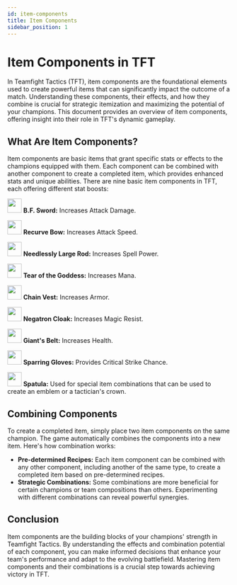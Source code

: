 ```yaml
---
id: item-components
title: Item Components
sidebar_position: 1
---
```


# Item Components in TFT

In Teamfight Tactics (TFT), item components are the foundational elements used to create powerful items that can significantly impact the outcome of a match. Understanding these components, their effects, and how they combine is crucial for strategic itemization and maximizing the potential of your champions. This document provides an overview of item components, offering insight into their role in TFT's dynamic gameplay.

## What Are Item Components?

Item components are basic items that grant specific stats or effects to the champions equipped with them. Each component can be combined with another component to create a completed item, which provides enhanced stats and unique abilities. There are nine basic item components in TFT, each offering different stat boosts:

<img src="/img/tft/items/BFSword.avif" width="32" /> **B.F. Sword:** Increases Attack Damage.

<img src="/img/tft/items/RecurveBow.avif" width="32" /> **Recurve Bow:** Increases Attack Speed.

<img src="/img/tft/items/NeedlesslyLargeRod.avif" width="32" /> **Needlessly Large Rod:** Increases Spell Power.

<img src="/img/tft/items/TearOfTheGoddess.avif" width="32" /> **Tear of the Goddess:** Increases Mana.

<img src="/img/tft/items/ChainVest.avif" width="32" /> **Chain Vest:** Increases Armor.

<img src="/img/tft/items/NegatronCloak.avif" width="32" /> **Negatron Cloak:** Increases Magic Resist.

<img src="/img/tft/items/GiantsBelt.avif" width="32" /> **Giant's Belt:** Increases Health.

<img src="/img/tft/items/SparringGloves.avif" width="32" /> **Sparring Gloves:** Provides Critical Strike Chance.

<img src="/img/tft/items/Spatula.avif" width="32" /> **Spatula:** Used for special item combinations that can be used to create an emblem or a tactician's crown.

## Combining Components

To create a completed item, simply place two item components on the same champion. The game automatically combines the components into a new item. Here's how combination works:

- **Pre-determined Recipes:** Each item component can be combined with any other component, including another of the same type, to create a completed item based on pre-determined recipes.
- **Strategic Combinations:** Some combinations are more beneficial for certain champions or team compositions than others. Experimenting with different combinations can reveal powerful synergies.

## Conclusion

Item components are the building blocks of your champions' strength in Teamfight Tactics. By understanding the effects and combination potential of each component, you can make informed decisions that enhance your team's performance and adapt to the evolving battlefield. Mastering item components and their combinations is a crucial step towards achieving victory in TFT.
